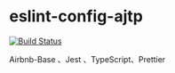 # eslint-config-ajtp

[![Build Status](https://travis-ci.com/yelingfeng/eslint-config-airbnbPrettierTs.svg?branch=master)](https://travis-ci.com/yelingfeng/eslint-config-airbnbPrettierTs)

Airbnb-Base 、Jest 、TypeScript、Prettier
